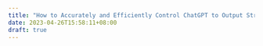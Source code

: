 ```yaml
---
title: "How to Accurately and Efficiently Control ChatGPT to Output Structured Data"
date: 2023-04-26T15:58:11+08:00
draft: true
---
```


